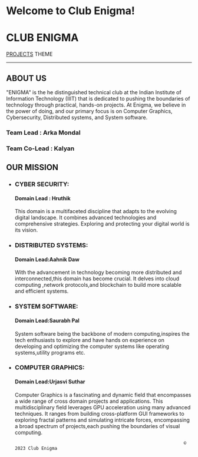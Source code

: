 
Welcome to Club Enigma!
=======================

CLUB ENIGMA
===========

[PROJECTS](index.html) THEME

* * *

ABOUT US
--------

"ENIGMA" is the he distinguished technical club at the Indian Institute of Information Technology (IIIT) that is dedicated to pushing the boundaries of technology through practical, hands-on projects. At Enigma, we believe in the power of doing, and our primary focus is on Computer Graphics, Cybersecurity, Distributed systems, and System software.

### Team Lead : Arka Mondal

### Team Co-Lead : Kalyan

OUR MISSION
-----------

*   ### CYBER SECURITY:
    
    #### Domain Lead : Hruthik
    
    This domain is a multifaceted discipline that adapts to the evolving digital landscape. It combines advanced technologies and comprehensive strategies. Exploring and protecting your digital world is its vision.
    
*   ### DISTRIBUTED SYSTEMS:
    
    #### Domain Lead:Aahnik Daw
    
    With the advancement in technology becoming more distributed and interconnected,this domain has become crucial. It delves into cloud computing ,network protocols,and blockchain to build more scalable and efficient systems.
    
*   ### SYSTEM SOFTWARE:
    
    #### Domain Lead:Saurabh Pal
    
    System software being the backbone of modern computing,inspires the tech enthusiasts to explore and have hands on experience on developing and optimizing the computer systems like operating systems,utility programs etc.
    
*   ### COMPUTER GRAPHICS:
    
    #### Domain Lead:Urjasvi Suthar
    
    Computer Graphics is a fascinating and dynamic field that encompasses a wide range of cross domain projects and applications. This multidisciplinary field leverages GPU acceleration using many advanced techniques. It ranges from building cross-platform GUI frameworks to exploring fractal patterns and simulating intricate forces, encompassing a broad spectrum of projects,each pushing the boundaries of visual computing.
    


                                                                        © 2023 Club Enigma
